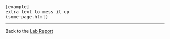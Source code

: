 <pre>
[example]
extra text to mess it up
(some-page.html)
</pre>

---
Back to the [Lab Report](https://nisharu3.github.io/cse15l-lab-reports/lab-report-2-week-4.html#2)